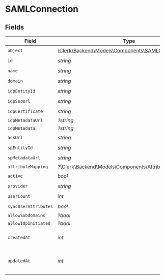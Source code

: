 # SAMLConnection


## Fields

| Field                                                                                                    | Type                                                                                                     | Required                                                                                                 | Description                                                                                              |
| -------------------------------------------------------------------------------------------------------- | -------------------------------------------------------------------------------------------------------- | -------------------------------------------------------------------------------------------------------- | -------------------------------------------------------------------------------------------------------- |
| `object`                                                                                                 | [\Clerk\Backend\Models\Components\SAMLConnectionObject](../../Models/Components/SAMLConnectionObject.md) | :heavy_check_mark:                                                                                       | N/A                                                                                                      |
| `id`                                                                                                     | *string*                                                                                                 | :heavy_check_mark:                                                                                       | N/A                                                                                                      |
| `name`                                                                                                   | *string*                                                                                                 | :heavy_check_mark:                                                                                       | N/A                                                                                                      |
| `domain`                                                                                                 | *string*                                                                                                 | :heavy_check_mark:                                                                                       | N/A                                                                                                      |
| `idpEntityId`                                                                                            | *string*                                                                                                 | :heavy_check_mark:                                                                                       | N/A                                                                                                      |
| `idpSsoUrl`                                                                                              | *string*                                                                                                 | :heavy_check_mark:                                                                                       | N/A                                                                                                      |
| `idpCertificate`                                                                                         | *string*                                                                                                 | :heavy_check_mark:                                                                                       | N/A                                                                                                      |
| `idpMetadataUrl`                                                                                         | *?string*                                                                                                | :heavy_minus_sign:                                                                                       | N/A                                                                                                      |
| `idpMetadata`                                                                                            | *?string*                                                                                                | :heavy_minus_sign:                                                                                       | N/A                                                                                                      |
| `acsUrl`                                                                                                 | *string*                                                                                                 | :heavy_check_mark:                                                                                       | N/A                                                                                                      |
| `spEntityId`                                                                                             | *string*                                                                                                 | :heavy_check_mark:                                                                                       | N/A                                                                                                      |
| `spMetadataUrl`                                                                                          | *string*                                                                                                 | :heavy_check_mark:                                                                                       | N/A                                                                                                      |
| `attributeMapping`                                                                                       | [?\Clerk\Backend\Models\Components\AttributeMapping](../../Models/Components/AttributeMapping.md)        | :heavy_minus_sign:                                                                                       | N/A                                                                                                      |
| `active`                                                                                                 | *bool*                                                                                                   | :heavy_check_mark:                                                                                       | N/A                                                                                                      |
| `provider`                                                                                               | *string*                                                                                                 | :heavy_check_mark:                                                                                       | N/A                                                                                                      |
| `userCount`                                                                                              | *int*                                                                                                    | :heavy_check_mark:                                                                                       | N/A                                                                                                      |
| `syncUserAttributes`                                                                                     | *bool*                                                                                                   | :heavy_check_mark:                                                                                       | N/A                                                                                                      |
| `allowSubdomains`                                                                                        | *?bool*                                                                                                  | :heavy_minus_sign:                                                                                       | N/A                                                                                                      |
| `allowIdpInitiated`                                                                                      | *?bool*                                                                                                  | :heavy_minus_sign:                                                                                       | N/A                                                                                                      |
| `createdAt`                                                                                              | *int*                                                                                                    | :heavy_check_mark:                                                                                       | Unix timestamp of creation.<br/>                                                                         |
| `updatedAt`                                                                                              | *int*                                                                                                    | :heavy_check_mark:                                                                                       | Unix timestamp of last update.<br/>                                                                      |